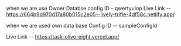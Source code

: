 when we are use Owner Databse
config ID - qwertyuiop
Live Link -- https://664b9d970d17a80b015c2e05--lively-trifle-4df58c.netlify.app/





when we are used own data base
Config ID -- sampleConfigId

Live Link -- https://task-olive-eight.vercel.app/







